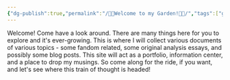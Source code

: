```yaml
---
{"dg-publish":true,"permalink":"/🪻🌸Welcome to my Garden!📖👋/","tags":["gardenEntry"],"noteIcon":""}
---
```


Welcome! Come have a look around. There are many things here for you to explore and it's ever-growing. This is where I will collect various documents of various topics - some fandom related, some original analysis essays, and possibly some blog posts. This site will act as a portfolio, information center, and a place to drop my musings. So come along for the ride, if you want, and let's see where this train of thought is headed!